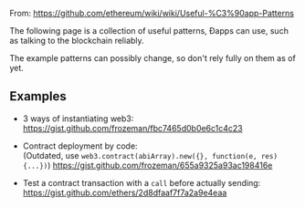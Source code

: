 From: https://github.com/ethereum/wiki/wiki/Useful-%C3%90app-Patterns

The following page is a collection of useful patterns, Ðapps can use, such as talking to the blockchain reliably.

The example patterns can possibly change, so don't rely fully on them as of yet.

## Examples

- 3 ways of instantiating web3:   
https://gist.github.com/frozeman/fbc7465d0b0e6c1c4c23

- Contract deployment by code:    
(Outdated, use `web3.contract(abiArray).new({}, function(e, res){...})`)
https://gist.github.com/frozeman/655a9325a93ac198416e

- Test a contract transaction with a `call` before actually sending:
https://gist.github.com/ethers/2d8dfaaf7f7a2a9e4eaa
